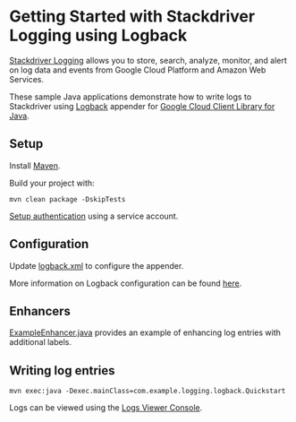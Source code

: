 # Getting Started with Stackdriver Logging using Logback

[Stackdriver Logging][logging]  allows you to store, search, analyze, monitor,
and alert on log data and events from Google Cloud Platform and Amazon Web
Services.

These sample Java applications demonstrate how to write logs to Stackdriver using
[Logback](https://logback.qos.ch/) appender for [Google Cloud Client Library for Java][google-cloud-java].

[logging]: https://cloud.google.com/logging/
[google-cloud-java]: https://github.com/GoogleCloudPlatform/google-cloud-java

## Setup

Install [Maven](http://maven.apache.org/).

Build your project with:

	mvn clean package -DskipTests
	
[Setup authentication](https://cloud.google.com/docs/authentication) using a service account.

## Configuration

Update [logback.xml](src/main/resources/logback.xml) to configure the appender.

More information on Logback configuration can be found
[here](https://logback.qos.ch/manual/configuration.html).

## Enhancers
[ExampleEnhancer.java](src/main/java/com/example/logging/logback/enhancers/ExampleEnhancer.java)
provides an example of enhancing log entries with additional labels.


## Writing log entries
    mvn exec:java -Dexec.mainClass=com.example.logging.logback.Quickstart         

Logs can be viewed using the [Logs Viewer Console](https://pantheon.corp.google.com/logs/viewer).
